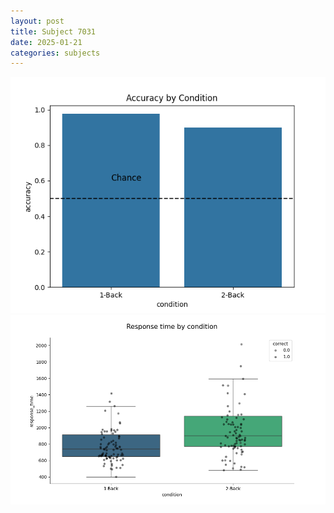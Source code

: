 ```yaml
---
layout: post
title: Subject 7031
date: 2025-01-21
categories: subjects
---
```


![](data/7031/run-34/7031_ATS_acc.png)
![](data/7031/run-34/7031_ATS_rt.png)
